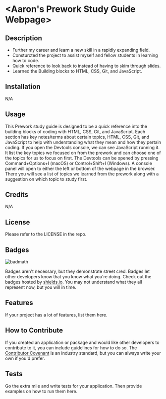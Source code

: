 # <Aaron's Prework Study Guide Webpage>

## Description

- Further my career and learn a new skill in a rapidly expanding field.
- Consturcted the project to assist myself and fellow students in learning how to code.
- Quick reference to look back to instead of having to skim through slides.
- Learned the Building blocks to HTML, CSS, Git, and JavaScript.

## Installation

N/A

## Usage

This Prework study guide is designed to be a quick reference into the building blocks of coding with HTML, CSS, Git, and JavaScript. Each section has key notes/terms about certain topics, HTML, CSS, Git, and JavaScript to help with understanding what they mean and how they pertain coding. If you open the Devtools console, we can see JavaScript running it. It list the key topics we focused on from the prework and can choose one of the topics for us to focus on first. The Devtools can be opened by pressing Command+Options+I (macOS) or Control+Shift+I (Windows). A console panel will open to either the left or bottom of the webpage in the browser. There you will see a list of topics we learned from the prework along with a suggestion on which topic to study first. 

## Credits

N/A

## License

Please refer to the LICENSE in the repo.

## Badges

![badmath](https://img.shields.io/github/languages/top/nielsenjared/badmath)

Badges aren't necessary, but they demonstrate street cred. Badges let other developers know that you know what you're doing. Check out the badges hosted by [shields.io](https://shields.io/). You may not understand what they all represent now, but you will in time.

## Features

If your project has a lot of features, list them here.

## How to Contribute

If you created an application or package and would like other developers to contribute to it, you can include guidelines for how to do so. The [Contributor Covenant](https://www.contributor-covenant.org/) is an industry standard, but you can always write your own if you'd prefer.

## Tests

Go the extra mile and write tests for your application. Then provide examples on how to run them here.
